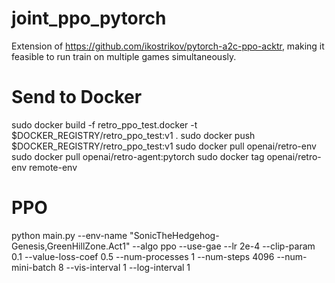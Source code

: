 # joint_ppo_pytorch
Extension of https://github.com/ikostrikov/pytorch-a2c-ppo-acktr, making it feasible to run train on multiple games simultaneously.

# Send to Docker

sudo docker build -f retro_ppo_test.docker -t $DOCKER_REGISTRY/retro_ppo_test:v1 .
sudo docker push $DOCKER_REGISTRY/retro_ppo_test:v1
sudo docker pull openai/retro-env
sudo docker pull openai/retro-agent:pytorch
sudo docker tag openai/retro-env remote-env


# PPO
python main.py --env-name "SonicTheHedgehog-Genesis,GreenHillZone.Act1" --algo ppo --use-gae --lr 2e-4 --clip-param 0.1 --value-loss-coef 0.5 --num-processes 1 --num-steps 4096 --num-mini-batch 8 --vis-interval 1 --log-interval 1
